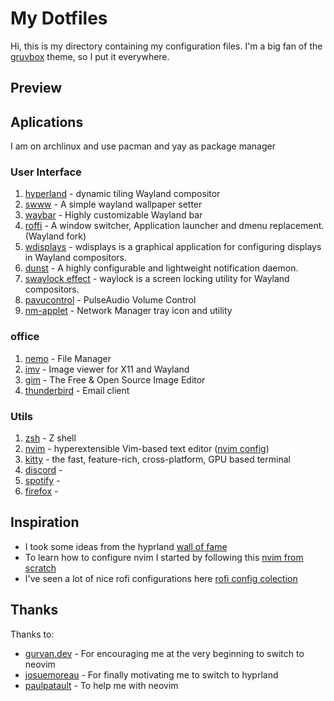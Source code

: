 # My  Dotfiles

Hi, this is my directory containing my configuration files. 
I'm a big fan of the [gruvbox](https://github.com/morhetz/gruvbox)
theme, so I put it everywhere.

## Preview

## Aplications

I am on archlinux and use pacman and yay as package manager

### User Interface

1. [hyperland](https://hyprland.org/) - dynamic tiling Wayland 
    compositor
1. [swww](https://github.com/Horus645/swww) - A simple wayland 
    wallpaper setter
1. [waybar](https://github.com/Alexays/Waybar) - Highly customizable 
    Wayland bar
1. [roffi](https://github.com/lbonn/rofi) - A window switcher, Application 
    launcher and dmenu replacement. (Wayland fork)
1. [wdisplays](https://github.com/luispabon/wdisplays) - wdisplays is a graphical 
    application for configuring displays in Wayland compositors.
1. [dunst](https://github.com/dunst-project/dunst) - A highly configurable and 
    lightweight notification daemon.
1. [swaylock effect](https://github.com/mortie/swaylock-effects) - waylock is a 
    screen locking utility for Wayland compositors.
1. [pavucontrol](https://freedesktop.org/software/pulseaudio/pavucontrol/) - 
    PulseAudio Volume Control
1. [nm-applet](https://gitlab.gnome.org/GNOME/network-manager-applet) - Network 
    Manager tray icon and utility

### office

1. [nemo](https://github.com/linuxmint/nemo) - File Manager
1. [imv](https://github.com/eXeC64/imv) - Image viewer for X11 and Wayland
1. [gim](https://github.com/snapcrafters/gimp) - The Free & Open Source Image Editor
1. [thunderbird](https://www.thunderbird.net/) - Email client

### Utils

1. [zsh](https://github.com/zsh-users/zsh) - Z shell
1. [nvim](https://github.com/neovim/neovim) - hyperextensible 
    Vim-based text editor ([nvim config](.config/nvim))
1. [kitty](https://github.com/kovidgoyal/kitty) - the fast, 
    feature-rich, cross-platform, GPU based terminal
1. [discord](https://discord.com/) - 
1. [spotify](https://www.spotify.com/) -
1. [firefox](https://www.mozilla.org/) -

## Inspiration

* I took some ideas from the hyprland [wall of fame](https://hyprland.org/rices)
* To learn how to configure nvim I started by following this 
    [nvim from scratch](https://github.com/LunarVim/Neovim-from-scratch)
* I've seen a lot of nice rofi configurations here 
    [rofi config colection](https://github.com/adi1090x/rofi)

## Thanks

Thanks to:

* [gurvan.dev](https://gitlab.com/Gurvan.dev) - For encouraging me at
    the very beginning to switch to neovim
* [josuemoreau](https://github.com/josuemoreau) - For finally motivating
    me to switch to hyprland
* [paulpatault](https://github.com/paulpatault) - To help me with neovim